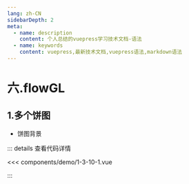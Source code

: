 ```yaml
---
lang: zh-CN
sidebarDepth: 2
meta:
  - name: description
    content: 个人总结的vuepress学习技术文档-语法
  - name: keywords
    content: vuepress,最新技术文档,vuepress语法,markdown语法
---
```


# 六.flowGL
## 1.多个饼图

- 饼图背景

  <Container url="http://localhost:8090/resume/demo/?type=echarts&name=1-3-10-1.vue" />

::: details 查看代码详情

<<< components/demo/1-3-10-1.vue

:::